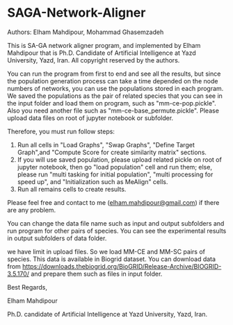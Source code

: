# SAGA-Network-Aligner
Authors: Elham Mahdipour, Mohammad Ghasemzadeh

This is SA-GA network aligner program, and implemented by Elham Mahdipour that is Ph.D. Candidate of Artificial Intelligence at Yazd University, Yazd, Iran.  All copyright reserved by the authors.

You can run the program from first to end and see all the results, but since the population generation process can take a time depended on the node numbers of networks, you can use the populations stored in each program. We saved the populations as the pair of related species that you can see in the input folder and load them on program, such as "mm-ce-pop.pickle". Also you need another file such as "mm-ce-base_permute.pickle". Please upload data files on root of jupyter notebook or subfolder.

Therefore, you must run follow steps:
1) Run all cells in "Load Graphs", "Swap Graphs", "Define Target Graph",and "Compute Score for create similarity matrix" sections.
2) If you will use saved population, please upload related pickle on root of jupyter notebook, then go "load population" cell and run them; else, please run "multi tasking for initial population", "multi processing for speed up", and "Initialization such as MeAlign" cells. 
3) Run all remains cells to create results. 

Please feel free and contact to me (elham.mahdipour@gmail.com) if there are any problem.

You can change the data file name such as input and output subfolders and run program for other pairs of species. You can see the experimental results in output subfolders of data folder. 

we have limit in upload files. So we load MM-CE and MM-SC pairs of species. 
This data is available in Biogrid dataset. You can download data from https://downloads.thebiogrid.org/BioGRID/Release-Archive/BIOGRID-3.5.170/ and prepare them such as files in input folder. 

Best Regards,

Elham Mahdipour

Ph.D. candidate of Artificial Intelligence at Yazd University, Yazd, Iran. 
